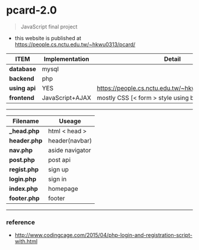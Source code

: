 # pcard-2.0
>JavaScript final project
* this website is published at https://people.cs.nctu.edu.tw/~hkwu0313/pcard/

|**ITEM**|**Implementation**|**Detail**|
| - | - |-|
| **database** | mysql | |
| **backend**| php||
|  **using api** |   YES   |https://people.cs.nctu.edu.tw/~hkwu0313/pcard/post|
| **frontend**|JavaScript+AJAX|mostly CSS [< form > style using bootstrap 4]|
---
|**Filename**|**Useage**|
| - | - |
| **_head.php** | html < head > |
| **header.php** | header(navbar) |
| **nav.php** | aside navigator |
| **post.php** | post api |
| **regist.php** | sign up |
| **login.php** | sign in |
| **index.php** | homepage |
| **footer.php** | footer |
---
### reference
* http://www.codingcage.com/2015/04/php-login-and-registration-script-with.html
